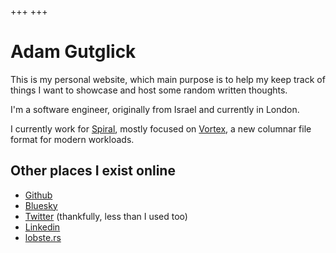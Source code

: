 +++
+++
# Adam Gutglick

This is my personal website, which main purpose is to help my keep track of things I want to showcase and
host some random written thoughts.

I'm a software engineer, originally from Israel and currently in London.

I currently work for [Spiral](https://spiraldb.com/), mostly focused on [Vortex](https://github.com/spiraldb/vortex), a new columnar file format for modern workloads.

## Other places I exist online

- [Github](https://github.com/AdamGS)
- [Bluesky](https://bsky.app/profile/adamgs.bsky.social)
- [Twitter](https://x.com/adamm_gs) (thankfully, less than I used too)
- [Linkedin](https://www.linkedin.com/in/adam-gutglick-641675222/)
- [lobste.rs](https://lobste.rs/~adamgs)

